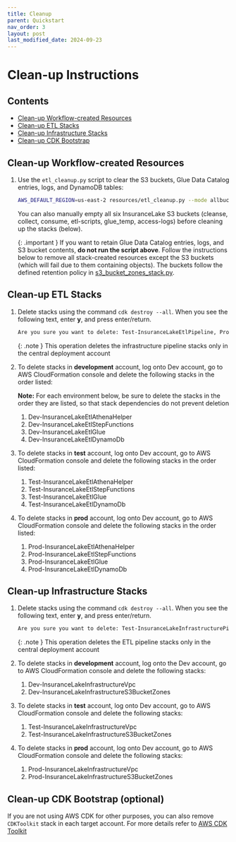 ```yaml
---
title: Cleanup
parent: Quickstart
nav_order: 3
layout: post
last_modified_date: 2024-09-23
---
```

# Clean-up Instructions

## Contents

* [Clean-up Workflow-created Resources](#clean-up-workflow-created-resources)
* [Clean-up ETL Stacks](#clean-up-etl-stacks)
* [Clean-up Infrastructure Stacks](#clean-up-infrastructure-stacks)
* [Clean-up CDK Bootstrap](#clean-up-cdk-bootstrap-optional)

## Clean-up Workflow-created Resources

1. Use the `etl_cleanup.py` script to clear the S3 buckets, Glue Data Catalog entries, logs, and DynamoDB tables:
   ```bash
   AWS_DEFAULT_REGION=us-east-2 resources/etl_cleanup.py --mode allbuckets
   ```

   You can also manually empty all six InsuranceLake S3 buckets (cleanse, collect, consume, etl-scripts, glue_temp, access-logs) before cleaning up the stacks (below).

   {: .important }
   If you want to retain Glue Data Catalog entries, logs, and S3 bucket contents, **do not run the script above**. Follow the instructions below to remove all stack-created resources except the S3 buckets (which will fail due to them containing objects). The buckets follow the defined retention policy in [s3_bucket_zones_stack.py](https://github.com/aws-samples/aws-insurancelake-infrastructure/blob/main/lib/s3_bucket_zones_stack.py#L45).

## Clean-up ETL Stacks

1. Delete stacks using the command `cdk destroy --all`. When you see the following text, enter **y**, and press enter/return.

   ```bash
   Are you sure you want to delete: Test-InsuranceLakeEtlPipeline, Prod-InsuranceLakeEtlPipeline, Dev-InsuranceLakeEtlPipeline (y/n)?
   ```

   {: .note }
   This operation deletes the infrastructure pipeline stacks only in the central deployment account

1. To delete stacks in **development** account, log onto Dev account, go to AWS CloudFormation console and delete the following stacks in the order listed:

   **Note:** For each environment below, be sure to delete the stacks in the order they are listed, so that stack dependencies do not prevent deletion

   1. Dev-InsuranceLakeEtlAthenaHelper
   1. Dev-InsuranceLakeEtlStepFunctions
   1. Dev-InsuranceLakeEtlGlue
   1. Dev-InsuranceLakeEtlDynamoDb

1. To delete stacks in **test** account, log onto Dev account, go to AWS CloudFormation console and delete the following stacks in the order listed:

   1. Test-InsuranceLakeEtlAthenaHelper
   1. Test-InsuranceLakeEtlStepFunctions
   1. Test-InsuranceLakeEtlGlue
   1. Test-InsuranceLakeEtlDynamoDb

1. To delete stacks in **prod** account, log onto Dev account, go to AWS CloudFormation console and delete the following stacks in the order listed:

   1. Prod-InsuranceLakeEtlAthenaHelper
   1. Prod-InsuranceLakeEtlStepFunctions
   1. Prod-InsuranceLakeEtlGlue
   1. Prod-InsuranceLakeEtlDynamoDb

## Clean-up Infrastructure Stacks

1. Delete stacks using the command `cdk destroy --all`. When you see the following text, enter **y**, and press enter/return.

   ```bash
   Are you sure you want to delete: Test-InsuranceLakeInfrastructurePipeline, Prod-InsuranceLakeInfrastructurePipeline, Dev-InsuranceLakeInfrastructurePipeline (y/n)?
   ```

   {: .note }
   This operation deletes the ETL pipeline stacks only in the central deployment account

1. To delete stacks in **development** account, log onto the Dev account, go to AWS CloudFormation console and delete the following stacks:

   1. Dev-InsuranceLakeInfrastructureVpc
   1. Dev-InsuranceLakeInfrastructureS3BucketZones

1. To delete stacks in **test** account, log onto Dev account, go to AWS CloudFormation console and delete the following stacks:

   1. Test-InsuranceLakeInfrastructureVpc
   1. Test-InsuranceLakeInfrastructureS3BucketZones

1. To delete stacks in **prod** account, log onto Dev account, go to AWS CloudFormation console and delete the following stacks:

   1. Prod-InsuranceLakeInfrastructureVpc
   1. Prod-InsuranceLakeInfrastructureS3BucketZones

## Clean-up CDK Bootstrap (optional)

If you are not using AWS CDK for other purposes, you can also remove `CDKToolkit` stack in each target account. For more details refer to [AWS CDK Toolkit](https://docs.aws.amazon.com/cdk/latest/guide/cli.html)